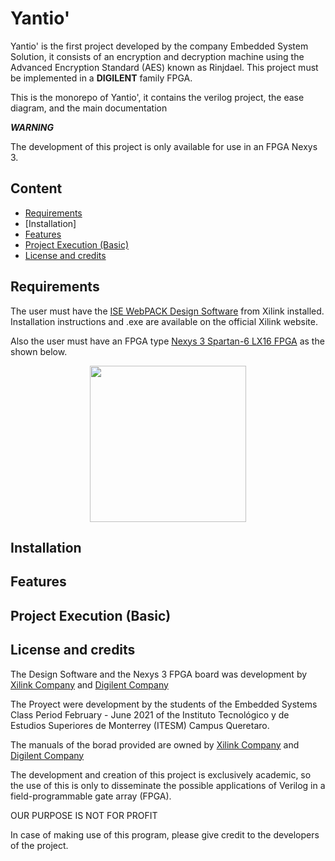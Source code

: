# Yantio'

Yantio' is the first project developed by the company Embedded System Solution, it consists of an encryption and decryption machine using the Advanced Encryption Standard (AES) known as Rinjdael. This project must be implemented in a **DIGILENT** family FPGA.

This is the monorepo of Yantio', it contains the verilog project, the ease diagram, and the main documentation 

***WARNING*** 

The development of this project is only available for use in an FPGA Nexys 3.

## Content

- [Requirements](https://github.com/PauloHJ/ProyectoFinal_SistemasEmbebidosFJ21/blob/main/README.md#content)
- [Installation]
- [Features](https://github.com/PauloHJ/ProyectoFinal_SistemasEmbebidosFJ21/blob/main/README.md#features)
- [Project Execution (Basic)](https://github.com/PauloHJ/ProyectoFinal_SistemasEmbebidosFJ21/blob/main/README.md#project-execution-basic)
- [License and credits](https://github.com/PauloHJ/ProyectoFinal_SistemasEmbebidosFJ21/blob/main/README.md#license-and-credits)

## Requirements

The user must have the [ISE WebPACK Design Software](https://www.xilinx.com/products/design-tools/ise-design-suite/ise-webpack.html) from Xilink installed. 
Installation instructions and .exe are available on the official Xilink website.

Also the user must have an FPGA type [Nexys 3 Spartan-6 LX16 FPGA](https://reference.digilentinc.com/programmable-logic/nexys-3/start) as the shown below.

<p align = "center">
<img src="https://user-images.githubusercontent.com/33244949/121391367-e7799a80-c913-11eb-9035-3452a47f5bba.jpg" width="250" height="250" />

## Installation
## Features
## Project Execution (Basic)
## License and credits

The Design Software and the Nexys 3 FPGA board was development by [Xilink Company](https://www.xilinx.com/) and [Digilent Company](https://store.digilentinc.com/)

The Proyect were development by the students of the Embedded Systems Class Period February - June 2021 of the Instituto Tecnológico y de Estudios Superiores de Monterrey (ITESM) Campus Queretaro.
  
The manuals of the borad provided are owned by [Xilink Company](https://www.xilinx.com/) and [Digilent Company](https://store.digilentinc.com/)
  
The development and creation of this project is exclusively academic, so the use of this is only to disseminate the possible applications of Verilog in a field-programmable gate array (FPGA).

OUR PURPOSE IS NOT FOR PROFIT
 
In case of making use of this program, please give credit to the developers of the project.

